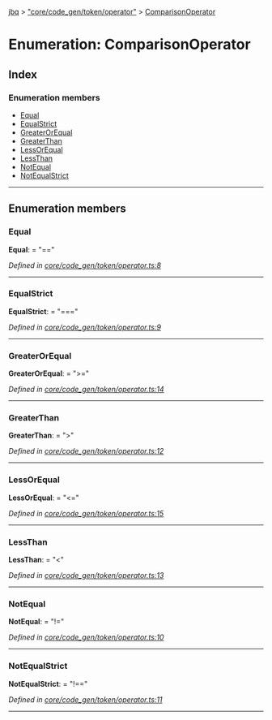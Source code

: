[jbq](../README.md) > ["core/code_gen/token/operator"](../modules/_core_code_gen_token_operator_.md) > [ComparisonOperator](../enums/_core_code_gen_token_operator_.comparisonoperator.md)

# Enumeration: ComparisonOperator

## Index

### Enumeration members

* [Equal](_core_code_gen_token_operator_.comparisonoperator.md#equal)
* [EqualStrict](_core_code_gen_token_operator_.comparisonoperator.md#equalstrict)
* [GreaterOrEqual](_core_code_gen_token_operator_.comparisonoperator.md#greaterorequal)
* [GreaterThan](_core_code_gen_token_operator_.comparisonoperator.md#greaterthan)
* [LessOrEqual](_core_code_gen_token_operator_.comparisonoperator.md#lessorequal)
* [LessThan](_core_code_gen_token_operator_.comparisonoperator.md#lessthan)
* [NotEqual](_core_code_gen_token_operator_.comparisonoperator.md#notequal)
* [NotEqualStrict](_core_code_gen_token_operator_.comparisonoperator.md#notequalstrict)

---

## Enumeration members

<a id="equal"></a>

###  Equal

**Equal**:  = "=="

*Defined in [core/code_gen/token/operator.ts:8](https://github.com/krnik/vjs-validator/blob/6a6427a/src/core/code_gen/token/operator.ts#L8)*

___
<a id="equalstrict"></a>

###  EqualStrict

**EqualStrict**:  = "==="

*Defined in [core/code_gen/token/operator.ts:9](https://github.com/krnik/vjs-validator/blob/6a6427a/src/core/code_gen/token/operator.ts#L9)*

___
<a id="greaterorequal"></a>

###  GreaterOrEqual

**GreaterOrEqual**:  = ">="

*Defined in [core/code_gen/token/operator.ts:14](https://github.com/krnik/vjs-validator/blob/6a6427a/src/core/code_gen/token/operator.ts#L14)*

___
<a id="greaterthan"></a>

###  GreaterThan

**GreaterThan**:  = ">"

*Defined in [core/code_gen/token/operator.ts:12](https://github.com/krnik/vjs-validator/blob/6a6427a/src/core/code_gen/token/operator.ts#L12)*

___
<a id="lessorequal"></a>

###  LessOrEqual

**LessOrEqual**:  = "<="

*Defined in [core/code_gen/token/operator.ts:15](https://github.com/krnik/vjs-validator/blob/6a6427a/src/core/code_gen/token/operator.ts#L15)*

___
<a id="lessthan"></a>

###  LessThan

**LessThan**:  = "<"

*Defined in [core/code_gen/token/operator.ts:13](https://github.com/krnik/vjs-validator/blob/6a6427a/src/core/code_gen/token/operator.ts#L13)*

___
<a id="notequal"></a>

###  NotEqual

**NotEqual**:  = "!="

*Defined in [core/code_gen/token/operator.ts:10](https://github.com/krnik/vjs-validator/blob/6a6427a/src/core/code_gen/token/operator.ts#L10)*

___
<a id="notequalstrict"></a>

###  NotEqualStrict

**NotEqualStrict**:  = "!=="

*Defined in [core/code_gen/token/operator.ts:11](https://github.com/krnik/vjs-validator/blob/6a6427a/src/core/code_gen/token/operator.ts#L11)*

___

